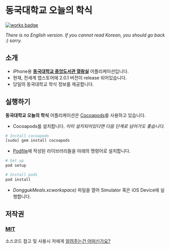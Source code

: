 # 동국대학교 오늘의 학식
[![works badge](https://cdn.rawgit.com/nikku/works-on-my-machine/v0.2.0/badge.svg)](https://github.com/nikku/works-on-my-machine)

_There is no English version. If you cannot read Korean, you should go back :) sorry._

## 소개
* iPhone용 **[동국대학교 중앙도서관 열람실](https://itunes.apple.com/app/id875569115)** 어플리케이션입니다.
* 현재, 전세계 앱스토어에 2.0.1 버전이 release 되어있습니다.
* 당일의 동국대학교 학식 정보를 제공합니다.

## 실행하기

**동국대학교 오늘의 학식** 어플리케이션은 [Cocoapods](http://cocoapods.org)를 사용하고 있습니다. 

* Cocoapods를 설치합니다. *이미 설치되어있다면 다음 단계로 넘어가도 좋습니다.*

```bash
# Install cocoapods
[sudo] gem install cocoapods
```

* [Podfile](https://github.com/DarrenLine/DonggukLibrary/blob/develop/Podfile)에 작성된  라이브러리들을 아래의 명령어로 설치합니다.

```bash
# Set up
pod setup

# Install pods
pod install
```

* *DonggukMeals.xcworkspace)* 파일을 열어 Simulator 혹은 iOS Device에 실행합니다.

## 저작권
### [MIT](https://github.com/DarrenLine/DonggukLibrary/blob/develop/LICENSE)
소스코드 참고 및 사용시 저에게 [알려주는건 어떠신가요?](mailto:koreandarren@gmail.com)